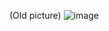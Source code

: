 (Old picture)
![image](https://github.com/Bt08s/Discord-Webhook-Messenger/assets/68190921/fa911976-55b6-415c-8f4b-c5204cfb8f03)
